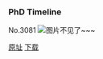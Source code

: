 ### PhD Timeline
No.3081
![图片不见了~~~](https://imgs.xkcd.com/comics/phd_timeline.png)

[原址](https://xkcd.com//3081) [下载](https://imgs.xkcd.com/comics/phd_timeline.png)

